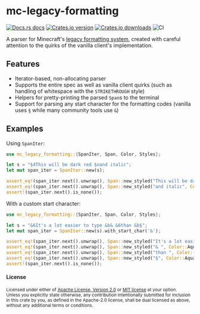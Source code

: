 # mc-legacy-formatting

[![Docs.rs docs](https://docs.rs/mc-legacy-formatting/badge.svg)](https://docs.rs/mc-legacy-formatting)
[![Crates.io version](https://img.shields.io/crates/v/mc-legacy-formatting.svg)](https://crates.io/crates/mc-legacy-formatting)
[![Crates.io downloads](https://img.shields.io/crates/d/mc-legacy-formatting.svg)](https://crates.io/crates/mc-legacy-formatting)
![CI](https://github.com/Cldfire/mc-legacy-formatting/workflows/CI/badge.svg)

A parser for Minecraft's [legacy formatting system][legacy_fmt], created
with careful attention to the quirks of the vanilla client's implementation.

## Features

* Iterator-based, non-allocating parser
* Supports the entire spec as well as vanilla client quirks (such as handling
  of whitespace with the `STRIKETHROUGH` style)
* Helpers for pretty-printing the parsed `Span`s to the terminal
* Support for parsing any start character for the formatting codes (vanilla
  uses `§` while many community tools use `&`)

## Examples

Using `SpanIter`:

```rust
use mc_legacy_formatting::{SpanIter, Span, Color, Styles};

let s = "§4This will be dark red §oand italic";
let mut span_iter = SpanIter::new(s);

assert_eq!(span_iter.next().unwrap(), Span::new_styled("This will be dark red ", Color::DarkRed, Styles::empty()));
assert_eq!(span_iter.next().unwrap(), Span::new_styled("and italic", Color::DarkRed, Styles::ITALIC));
assert!(span_iter.next().is_none());
```

With a custom start character:

```rust
use mc_legacy_formatting::{SpanIter, Span, Color, Styles};

let s = "&6It's a lot easier to type &b& &6than &b§";
let mut span_iter = SpanIter::new(s).with_start_char('&');

assert_eq!(span_iter.next().unwrap(), Span::new_styled("It's a lot easier to type ", Color::Gold, Styles::empty()));
assert_eq!(span_iter.next().unwrap(), Span::new_styled("& ", Color::Aqua, Styles::empty()));
assert_eq!(span_iter.next().unwrap(), Span::new_styled("than ", Color::Gold, Styles::empty()));
assert_eq!(span_iter.next().unwrap(), Span::new_styled("§", Color::Aqua, Styles::empty()));
assert!(span_iter.next().is_none());
```

[legacy_fmt]: https://wiki.vg/Chat#Colors

#### License

<sup>
Licensed under either of <a href="LICENSE-APACHE">Apache License, Version
2.0</a> or <a href="LICENSE-MIT">MIT license</a> at your option.
</sup>

<br>

<sub>
Unless you explicitly state otherwise, any contribution intentionally submitted
for inclusion in this crate by you, as defined in the Apache-2.0 license, shall
be dual licensed as above, without any additional terms or conditions.
</sub>
